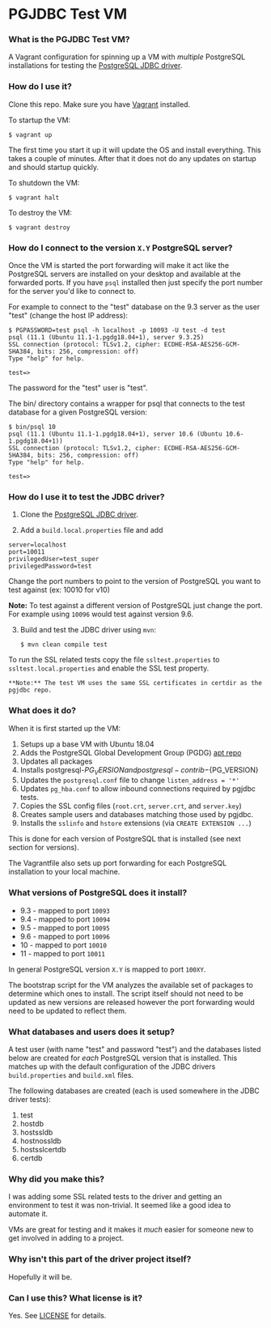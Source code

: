 # PGJDBC Test VM

### What is the PGJDBC Test VM?

A Vagrant configuration for spinning up a VM with *multiple* PostgreSQL installations for testing the [PostgreSQL JDBC driver](https://github.com/pgjdbc/pgjdbc).

### How do I use it?

Clone this repo.
Make sure you have [Vagrant](http://www.vagrantup.com/) installed.

To startup the VM:

    $ vagrant up

The first time you start it up it will update the OS and install everything. This takes a couple of minutes. After that it does not do any updates on startup and should startup quickly.

To shutdown the VM:

    $ vagrant halt

To destroy the VM:

    $ vagrant destroy

### How do I connect to the version `X.Y` PostgreSQL server?

Once the VM is started the port forwarding will make it act like the PostgreSQL servers are installed on your desktop and available at the forwarded ports. If you have `psql` installed then just specify the port number for the server you'd like to connect to.

For example to connect to the "test" database on the 9.3 server as the user "test" (change the host IP address):

```
$ PGPASSWORD=test psql -h localhost -p 10093 -U test -d test
psql (11.1 (Ubuntu 11.1-1.pgdg18.04+1), server 9.3.25)
SSL connection (protocol: TLSv1.2, cipher: ECDHE-RSA-AES256-GCM-SHA384, bits: 256, compression: off)
Type "help" for help.

test=>
```

The password for the "test" user is "test".

The bin/ directory contains a wrapper for psql that connects to the test database for a given PostgreSQL version:

```
$ bin/psql 10
psql (11.1 (Ubuntu 11.1-1.pgdg18.04+1), server 10.6 (Ubuntu 10.6-1.pgdg18.04+1))
SSL connection (protocol: TLSv1.2, cipher: ECDHE-RSA-AES256-GCM-SHA384, bits: 256, compression: off)
Type "help" for help.

test=>
```

### How do I use it to test the JDBC driver?

1. Clone the [PostgreSQL JDBC driver](https://github.com/pgjdbc/pgjdbc).

2. Add a `build.local.properties` file and add
```
server=localhost
port=10011
privilegedUser=test_super
privilegedPassword=test
```

Change the port numbers to point to the version of PostgreSQL you want to test against (ex: 10010 for v10)

   **Note:** To test against a different version of PostgreSQL just change the port. For example using `10096` would test against version 9.6.

3. Build and test the JDBC driver using `mvn`:

   ```
   $ mvn clean compile test
   ```

To run the SSL related tests copy the file `ssltest.properties` to `ssltest.local.properties` and enable the SSL test property.

```
**Note:** The test VM uses the same SSL certificates in certdir as the pgjdbc repo.
```

### What does it do?

When it is first started up the VM:

1. Setups up a base VM with Ubuntu 18.04 
1. Adds the PostgreSQL Global Development Group (PGDG) [apt repo](http://wiki.postgresql.org/wiki/Apt)
1. Updates all packages
1. Installs postgresql-${PG_VERSION} and postgresql-contrib-${PG_VERSION}
1. Updates the `postgresql.conf` file to change `listen_address = '*'`
1. Updates `pg_hba.conf` to allow inbound connections required by pgjdbc tests.
1. Copies the SSL config files (`root.crt`, `server.crt`, and `server.key`)
1. Creates sample users and databases matching those used by pgjdbc.
1. Installs the `sslinfo` and `hstore` extensions (via `CREATE EXTENSION ...`)

This is done for each version of PostgreSQL that is installed (see next section for versions).

The Vagrantfile also sets up port forwarding for each PostgreSQL installation to your local machine.

### What versions of PostgreSQL does it install?

 * 9.3 - mapped to port `10093`
 * 9.4 - mapped to port `10094`
 * 9.5 - mapped to port `10095`
 * 9.6 - mapped to port `10096`
 * 10 - mapped to port `10010`
 * 11 - mapped to port `10011`

In general PostgreSQL version `X.Y` is mapped to port `100XY`.

The bootstrap script for the VM analyzes the available set of packages to determine which ones to install. The script itself should not need to be updated as new versions are released however the port forwarding would need to be updated to reflect them.

### What databases and users does it setup?

A test user (with name "test" and password "test") and the databases listed below are created for *each* PostgreSQL version that is installed. This matches up with the default configuration of the JDBC drivers `build.properties` and `build.xml` files.

The following databases are created (each is used somewhere in the JDBC driver tests):

1. test 
1. hostdb 
1. hostssldb 
1. hostnossldb 
1. hostsslcertdb 
1. certdb 

### Why did you make this?

I was adding some SSL related tests to the driver and getting an environment to test it was non-trivial. It seemed like a good idea to automate it.

VMs are great for testing and it makes it *much* easier for someone new to get involved in adding to a project.

### Why isn't this part of the driver project itself?

Hopefully it will be.

### Can I use this? What license is it?

Yes. See [LICENSE](LICENSE) for details.
